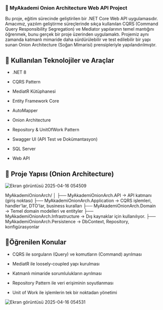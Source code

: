### 🧅 MyAkademi Onion Architecture Web API Project 

Bu proje, eğitim sürecinde geliştirilen bir .NET Core Web API uygulamasıdır. Amacımız, yazılım geliştirme süreçlerinde sıkça kullanılan CQRS (Command Query Responsibility Segregation) ve Mediator yapılarının temel mantığını öğrenmek, bunu gerçek bir proje üzerinden uygulamaktı.
Projemiz aynı zamanda katmanlı mimaride daha sürdürülebilir ve test edilebilir bir yapı sunan Onion Architecture (Soğan Mimarisi) prensipleriyle yapılandırılmıştır.

 ## 🚀 Kullanılan Teknolojiler ve Araçlar
 
+ .NET 8

+ CQRS Pattern

+ MediatR Kütüphanesi

+ Entity Framework Core

+ AutoMapper

+ Onion Architecture

+ Repository & UnitOfWork Pattern

+ Swagger UI (API Test ve Dokümantasyon)

+ SQL Server

+ Web API


## 📂 Proje Yapısı (Onion Architecture)

![Ekran görüntüsü 2025-04-16 054509](https://github.com/user-attachments/assets/a08638dc-cbeb-41be-b984-2891f68d8f34)

MyAkademiOnionArch/
│
├── MyAkademiOnionArch.API            → API katmanı (giriş noktası)
├── MyAkademiOnionArch.Application    → CQRS işlemleri, handler'lar, DTO'lar, business kuralları
├── MyAkademiOnionArch.Domain         → Temel domain modelleri ve entityler
├── MyAkademiOnionArch.Infrastructure → Dış kaynaklar için kullanılıyor. 
├── MyAkademiOnionArch.Persistence    → DbContext, Repository, konfigürasyonlar


## 🧠Öğrenilen Konular

+ CQRS ile sorguların (Query) ve komutların (Command) ayrılması

+ MediatR ile loosely-coupled yapı kurulması

+ Katmanlı mimaride sorumlulukların ayrılması

+ Repository Pattern ile veri erişiminin soyutlanması

+ Unit of Work ile işlemlerin tek bir noktadan yönetimi

  
![Ekran görüntüsü 2025-04-16 054531](https://github.com/user-attachments/assets/c67a3a45-c002-4e85-b2f1-6954f1f17b79)
